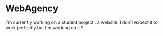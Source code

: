 # WebAgency
I'm currently working on a student project : a website. I don't expect it to work perfectly but I'm working on it !
